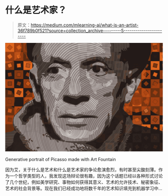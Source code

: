# 什么是艺术家？

> 原文：<https://medium.com/mlearning-ai/what-is-an-artist-36f789b0f521?source=collection_archive---------5----------------------->

![](img/71f70104be8a34e9e238c40c909a4919.png)

Generative portrait of Picasso made with Art Fountain

因为艾，关于什么是艺术和什么是艺术家的争论愈演愈烈，有时甚至尖酸刻薄。作为一个哲学类型的人，我发现这场辩论很有趣，因为这个话题已经以各种形式讨论了几个世纪，例如美学研究、事物如何获得其意义、艺术的允许技术、秘密象征、艺术的社会背景等。现在我们已经成功地将数千年的艺术知识填充到机器学习中…